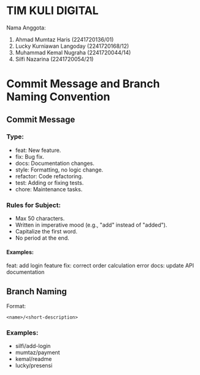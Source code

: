 # TIM KULI DIGITAL
Nama Anggota:
1. Ahmad Mumtaz Haris (2241720136/01)
2. Lucky Kurniawan Langoday (2241720168/12)
3. Muhammad Kemal Nugraha (2241720044/14)
4. Silfi Nazarina (2241720054/21)



# Commit Message and Branch Naming Convention

## Commit Message

### Type:
- feat: New feature.
- fix: Bug fix.
- docs: Documentation changes.
- style: Formatting, no logic change.
- refactor: Code refactoring.
- test: Adding or fixing tests.
- chore: Maintenance tasks.

### Rules for Subject:
- Max 50 characters.
- Written in imperative mood (e.g., "add" instead of "added").
- Capitalize the first word.
- No period at the end.

#### Examples:

feat: add login feature
fix: correct order calculation error
docs: update API documentation


## Branch Naming

Format:

`<name>/<short-description>`


### Examples:
- silfi/add-login
- mumtaz/payment
- kemal/readme
- lucky/presensi

